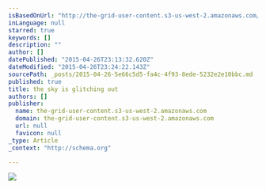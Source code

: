 ```yaml
---
isBasedOnUrl: "http://the-grid-user-content.s3-us-west-2.amazonaws.com/3437e4a8-898f-4dec-aa58-a19d56b3ba57.jpg"
inLanguage: null
starred: true
keywords: []
description: ""
author: []
datePublished: "2015-04-26T23:13:32.620Z"
dateModified: "2015-04-26T23:24:22.143Z"
sourcePath: _posts/2015-04-26-5e66c5d5-fa4c-4f93-8ede-5232e2e10bbc.md
published: true
title: the sky is glitching out
authors: []
publisher:
  name: the-grid-user-content.s3-us-west-2.amazonaws.com
  domain: the-grid-user-content.s3-us-west-2.amazonaws.com
  url: null
  favicon: null
_type: Article
_context: "http://schema.org"

---
```

![](http://the-grid-user-content.s3-us-west-2.amazonaws.com/3437e4a8-898f-4dec-aa58-a19d56b3ba57.jpg)